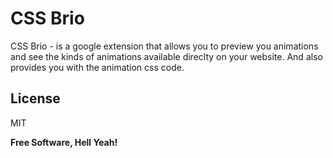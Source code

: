 # CSS Brio

CSS Brio -  is a google extension that allows you to preview you animations and see the kinds of animations available direclty on your website. And also provides you with the animation css code.

License
----

MIT

**Free Software, Hell Yeah!**
